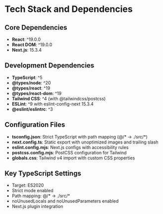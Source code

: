 # Tech Stack and Dependencies

## Core Dependencies
- **React**: ^19.0.0
- **React DOM**: ^19.0.0  
- **Next.js**: 15.3.4

## Development Dependencies
- **TypeScript**: ^5
- **@types/node**: ^20
- **@types/react**: ^19
- **@types/react-dom**: ^19
- **Tailwind CSS**: ^4 (with @tailwindcss/postcss)
- **ESLint**: ^9 with eslint-config-next 15.3.4
- **@eslint/eslintrc**: ^3

## Configuration Files
- **tsconfig.json**: Strict TypeScript with path mapping (@/* → ./src/*)
- **next.config.ts**: Static export with unoptimized images and trailing slash
- **eslint.config.mjs**: Next.js configs with accessibility rules
- **postcss.config.mjs**: PostCSS configuration for Tailwind
- **globals.css**: Tailwind v4 import with custom CSS properties

## Key TypeScript Settings
- Target: ES2020
- Strict mode enabled
- Path mapping: @/* → ./src/*
- noUnusedLocals and noUnusedParameters enabled
- Next.js plugin integration